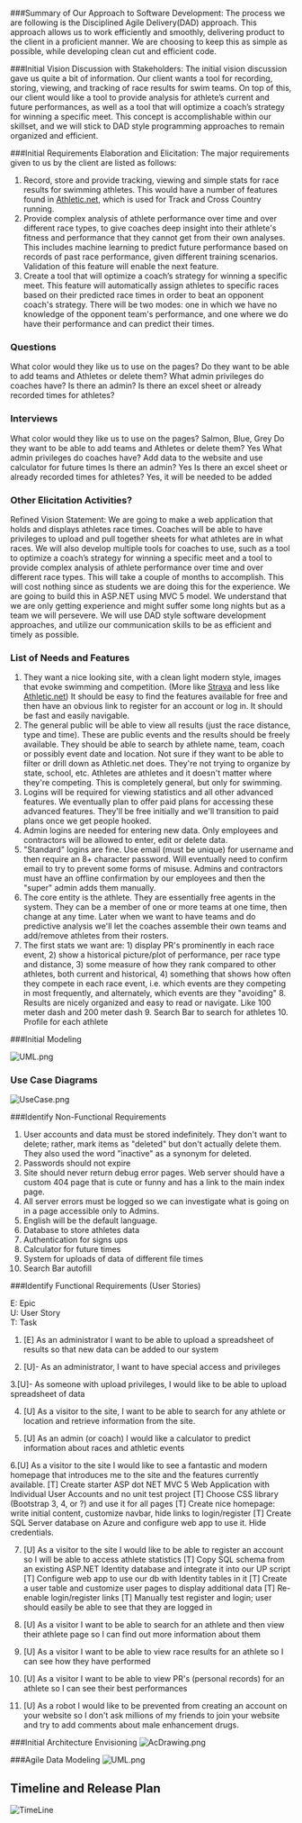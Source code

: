 ﻿###Summary of Our Approach to Software Development:
The process we are following is the Disciplined Agile Delivery(DAD) approach. This approach allows us to work efficiently and smoothly, delivering product to the client in a proficient manner. We are choosing to keep this as simple as possible, while developing clean cut and efficient code. 


###Initial Vision Discussion with Stakeholders:
The initial vision discussion gave us quite a bit of information. Our client wants a tool for recording, storing, viewing, and tracking of race results for swim teams. On top of this, our client would like a tool to provide analysis for athlete’s current and future performances, as well as a tool that will optimize a coach’s strategy for winning a specific meet. This concept is accomplishable within our skillset, and we will stick to DAD style programming approaches to remain organized and efficient. 


###Initial Requirements Elaboration and Elicitation:
The major requirements given to us by the client are listed as follows:
1. Record, store and provide tracking, viewing and simple stats for race results for swimming athletes.  This would have a number of features found in [Athletic.net](https://www.athletic.net/), which is used for Track and Cross Country running.
2. Provide complex analysis of athlete performance over time and over different race types, to give coaches deep insight into their athlete's fitness and performance that they cannot get from their own analyses.  This includes machine learning to predict future performance based on records of past race performance, given different training scenarios.  Validation of this feature will enable the next feature.
3. Create a tool that will optimize a coach’s strategy for winning a specific meet.  This feature will automatically assign athletes to specific races based on their predicted race times in order to beat an opponent coach's strategy.  There will be two modes: one in which we have no knowledge of the opponent team's performance, and one where we do have their performance and can predict their times.


### Questions
What color would they like us to use on the pages?
Do they want to be able to add teams and Athletes or delete them?
What admin privileges do coaches have?
Is there an admin?
Is there an excel sheet or already recorded times for athletes?


### Interviews
What color would they like us to use on the pages?
        Salmon, Blue, Grey
Do they want to be able to add teams and Athletes or delete them?
        Yes
What admin privileges do coaches have?
        Add data to the website and use calculator for future times
Is there an admin?
        Yes
Is there an excel sheet or already recorded times for athletes?
        Yes, it will be needed to be added


        
### Other Elicitation Activities?
Refined Vision Statement:
We are going to make a web application that holds and displays athletes race times. Coaches will be able to have privileges to upload and pull together sheets for what athletes are in what races. We will also develop multiple tools for coaches to use, such as a tool to optimize a coach’s strategy for winning a specific meet and a tool to provide complex analysis of athlete performance over time and over different race types. This will take a couple of months to accomplish. This will cost nothing since as students we are doing this for the experience. We are going to build this in ASP.NET using MVC 5 model. We understand that we are only getting experience and might suffer some long nights but as a team we will persevere. We will use DAD style software development approaches, and utilize our communication skills to be as efficient and timely as possible. 


### List of Needs and Features
1. They want a nice looking site, with a clean light modern style, images that evoke swimming and competition.  (More like [Strava](https://www.strava.com/features) and less like [Athletic.net](https://www.athletic.net/TrackAndField/Division/Event.aspx?DivID=100004&Event=14))  It should be easy to find the features available for free and then have an obvious link to register for an account or log in.  It should be fast and easily navigable.  
2. The general public will be able to view all results (just the race distance, type and time).  These are public events and the results should be freely available.  They should be able to search by athlete name, team, coach or possibly event date and location.  Not sure if they want to be able to filter or drill down as Athletic.net does.  They're not trying to organize by state, school, etc. Athletes are athletes and it doesn't matter where they're competing.  This is completely general, but only for swimming.
3. Logins will be required for viewing statistics and all other advanced features.  We eventually plan to offer paid plans for accessing these advanced features.  They'll be free initially and we'll transition to paid plans once we get people hooked.
4. Admin logins are needed for entering new data.  Only employees and contractors will be allowed to enter, edit or delete data.
5. "Standard" logins are fine.  Use email (must be unique) for username and then require an 8+ character password.  Will eventually need to confirm email to try to prevent some forms of misuse.  Admins and contractors must have an offline confirmation by our employees and then the "super" admin adds them manually.
6. The core entity is the athlete.  They are essentially free agents in the system.  They can be a member of one or more teams at one time, then change at any time.  Later when we want to have teams and do predictive analysis we'll let the coaches assemble their own teams and add/remove athletes from their rosters.
7. The first stats we want are: 1) display PR's prominently in each race event, 2) show a historical picture/plot of performance, per race type and distance, 3) some measure of how they rank compared to other athletes, both current and historical, 4) something that shows how often they compete in each race event, i.e. which events are they competing in most frequently, and alternately, which events are they "avoiding"
        8. Results are nicely organized and easy to read or navigate. Like 100 meter dash and 200 meter dash
        9. Search Bar to search for athletes
        10. Profile for each athlete

###Initial Modeling
  
![UML.png](./UML.png)

### Use Case Diagrams
  
![UseCase.png](./UseCase.png)

###Identify Non-Functional Requirements


1. User accounts and data must be stored indefinitely.  They don't want to delete; rather, mark items as "deleted" but don't actually delete them.  They also used the word "inactive" as a synonym for deleted.
2. Passwords should not expire
3. Site should never return debug error pages.  Web server should have a custom 404 page that is cute or funny and has a link to the main index page.
4. All server errors must be logged so we can investigate what is going on in a page accessible only to Admins.
5. English will be the default language.
6. Database to store athletes data
7. Authentication for signs ups
8. Calculator for future times
9. System for uploads of data of different file times
10. Search Bar autofill


###Identify Functional Requirements (User Stories)


E: Epic  
U: User Story  
T: Task  


1. [E] As an administrator I want to be able to upload a spreadsheet of results so that new data can be added to our system


2. [U]- As an administrator, I want to have special access and privileges


3.[U]- As someone with upload privileges, I would like to be able to upload spreadsheet of data


4. [U] As a visitor to the site, I want to be able to search for any athlete or location and retrieve information from the site. 


5. [U] As an admin (or coach) I would like a calculator to predict information about races and athletic events 


6.[U] As a visitor to the site I would like to see a fantastic and modern homepage that introduces me to the site and the features currently available.
    [T] Create starter ASP dot NET MVC 5 Web Application with Individual User Accounts and no unit test project
   [T] Choose CSS library (Bootstrap 3, 4, or ?) and use it for all pages
   [T] Create nice homepage: write initial content, customize navbar, hide links to login/register
   [T] Create SQL Server database on Azure and configure web app to use it. Hide credentials.


7.  [U] As a visitor to the site I would like to be able to register an account so I will be able to access athlete statistics
   [T] Copy SQL schema from an existing ASP.NET Identity database and integrate it into our UP script
   [T] Configure web app to use our db with Identity tables in it
   [T] Create a user table and customize user pages to display additional data
   [T] Re-enable login/register links
   [T] Manually test register and login; user should easily be able to see that they are logged in


8. [U] As a visitor I want to be able to search for an athlete and then view their athlete page so I can find out more information about them


9. [U] As a visitor I want to be able to view race results for an athlete so I can see how they have performed


10. [U] As a visitor I want to be able to view PR's (personal records) for an athlete so I can see their best performances


11. [U] As a robot I would like to be prevented from creating an account on your website so I don't ask millions of my friends to join your website and try to add comments about male enhancement drugs.


###Initial Architecture Envisioning
![AcDrawing.png](./AcDrawing.png)  

###Agile Data Modeling
![UML.png](./UML.png)  

## Timeline and Release Plan
![TimeLine](./TimeLine.png)